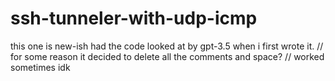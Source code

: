 # ssh-tunneler-with-udp-icmp
this one is new-ish
had the code looked at by gpt-3.5 when i first wrote it.
//
for some reason it decided to delete all the comments and space? 
//
worked sometimes idk 

